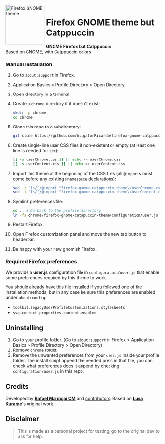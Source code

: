 <img src="icon.svg" alt="Firefox GNOME theme" width="128" align="left"/>

# Firefox GNOME theme but Catppuccin
**GNOME Firefox but Catppuccin**
<br>
Based on GNOME, with Catppuccin colors
### Manual installation
1. Go to `about:support` in Firefox.

2. Application Basics > Profile Directory > Open Directory.

3. Open directory in a terminal.

4. Create a `chrome` directory if it doesn't exist:

	```sh
	mkdir -p chrome
	cd chrome
	```

5. Clone this repo to a subdirectory:

	```sh
	git clone https://github.com/AligatorRicardo/firefox-gnome-catppuccin-theme.git
	```

6. Create single-line user CSS files if non-existent or empty (at least one line is needed for `sed`):

	```sh
	[[ -s userChrome.css ]] || echo >> userChrome.css
	[[ -s userContent.css ]] || echo >> userContent.css
	```

7. Import this theme at the beginning of the CSS files (all `@import`s must come before any existing `@namespace` declarations):

	```sh
	sed -i '1s/^/@import "firefox-gnome-catppuccin-theme\/userChrome.css";\n/' userChrome.css
	sed -i '1s/^/@import "firefox-gnome-catppuccin-theme\/userContent.css";\n/' userContent.css
	```

8. Symlink preferences file:

	```sh
	cd .. # Go back to the profile directory
	ln -fs chrome/firefox-gnome-catppuccin-theme/configuration/user.js user.js
	```

9. Restart Firefox.

10. Open Firefox customization panel and move the new tab button to headerbar.

11. Be happy with your new gnomish Firefox.

### Required Firefox preferences
We provide a **user.js** configuration file in `configuration/user.js` that enable some preferences required by this theme to work.

You should already have this file installed if you followed one of the installation methods, but in any case be sure this preferences are enabled under `about:config`:

- `toolkit.legacyUserProfileCustomizations.stylesheets`
- `svg.context-properties.content.enabled`


## Uninstalling
1. Go to your profile folder. (Go to `about:support` in Firefox > Application Basics > Profile Directory > Open Directory)
2. Remove `chrome` folder.
3. Remove the unwanted preferences from your `user.js` inside your profile folder. The install script append the needed prefs in that file, you can check what preferences does it append by checking `configuration/user.js` in this repo.


## Credits
Developed by **[Rafael Mardojai CM](https://github.com/rafaelmardojai)** and [contributors](https://github.com/rafaelmardojai/firefox-gnome-theme/graphs/contributors). Based on **[Luna Kurame](https://github.com/lunakurame/firefox-gnome-theme)**'s original work. 

## Disclaimer
> This is made as a personal project for testing, go to the original dev to ask for help.
